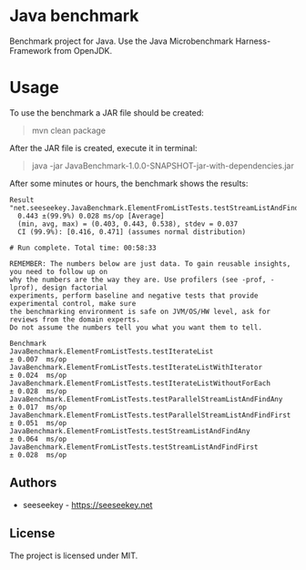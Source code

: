 # Java benchmark

Benchmark project for Java. Use the Java Microbenchmark Harness-Framework from OpenJDK.

# Usage

To use the benchmark a JAR file should be created:

> mvn clean package

After the JAR file is created, execute it in terminal:

> java -jar JavaBenchmark-1.0.0-SNAPSHOT-jar-with-dependencies.jar

After some minutes or hours, the benchmark shows the results:

    Result "net.seeseekey.JavaBenchmark.ElementFromListTests.testStreamListAndFindFirst":
      0.443 ±(99.9%) 0.028 ms/op [Average]
      (min, avg, max) = (0.403, 0.443, 0.538), stdev = 0.037
      CI (99.9%): [0.416, 0.471] (assumes normal distribution)
    
    # Run complete. Total time: 00:58:33
    
    REMEMBER: The numbers below are just data. To gain reusable insights, you need to follow up on
    why the numbers are the way they are. Use profilers (see -prof, -lprof), design factorial
    experiments, perform baseline and negative tests that provide experimental control, make sure
    the benchmarking environment is safe on JVM/OS/HW level, ask for reviews from the domain experts.
    Do not assume the numbers tell you what you want them to tell.
    
    Benchmark                                                              Mode  Cnt  Score   Error  Units
    JavaBenchmark.ElementFromListTests.testIterateList                     avgt   25  0.373 ± 0.007  ms/op
    JavaBenchmark.ElementFromListTests.testIterateListWithIterator         avgt   25  0.389 ± 0.024  ms/op
    JavaBenchmark.ElementFromListTests.testIterateListWithoutForEach       avgt   25  0.390 ± 0.028  ms/op
    JavaBenchmark.ElementFromListTests.testParallelStreamListAndFindAny    avgt   25  0.302 ± 0.017  ms/op
    JavaBenchmark.ElementFromListTests.testParallelStreamListAndFindFirst  avgt   25  0.451 ± 0.051  ms/op
    JavaBenchmark.ElementFromListTests.testStreamListAndFindAny            avgt   25  0.528 ± 0.064  ms/op
    JavaBenchmark.ElementFromListTests.testStreamListAndFindFirst          avgt   25  0.443 ± 0.028  ms/op

## Authors

* seeseekey - https://seeseekey.net

## License

The project is licensed under MIT.
